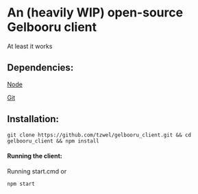 # An (heavily WIP) open-source Gelbooru client
At least it works

## Dependencies:
[Node](https://nodejs.org)

[Git](https://git-scm.com)

## Installation:
```shell
git clone https://github.com/tzwel/gelbooru_client.git && cd gelbooru_client && npm install
```

#### Running the client:
Running start.cmd or

```shell
npm start
```

